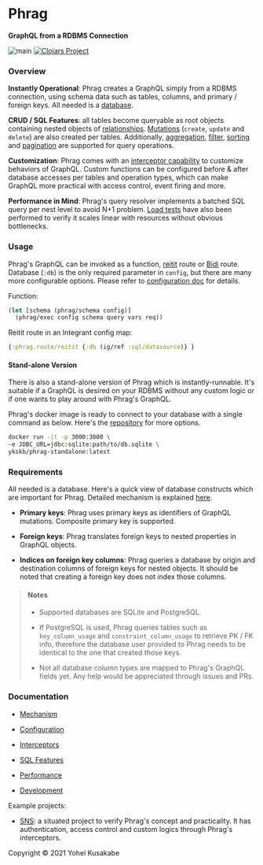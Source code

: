 # Phrag

**GraphQL from a RDBMS Connection**

![main](https://github.com/ykskb/phrag/actions/workflows/test.yml/badge.svg) [![Clojars Project](https://img.shields.io/clojars/v/com.github.ykskb/phrag.svg)](https://clojars.org/com.github.ykskb/phrag)

### Overview

**Instantly Operational**: Phrag creates a GraphQL simply from a RDBMS connection, using schema data such as tables, columns, and primary / foreign keys. All needed is a [database](#requirements).

**CRUD / SQL Features**: all tables become queryable as root objects containing nested objects of [relationships](docs/mechanism.md#relationships). [Mutations](docs/mechanism.md#mutations) (`create`, `update` and `delete`) are also created per tables. Additionally, [aggregation](docs/sql_feature.md#aggregation), [filter](docs/sql_feature.md#filtering), [sorting](docs/sql_feature.md#sorting) and [pagination](docs/sql_feature.md#pagination) are supported for query operations.

**Customization**: Phrag comes with an [interceptor capability](#interceptor-signals) to customize behaviors of GraphQL. Custom functions can be configured before & after database accesses per tables and operation types, which can make GraphQL more practical with access control, event firing and more.

**Performance in Mind**: Phrag's query resolver implements a batched SQL query per nest level to avoid N+1 problem. [Load tests](docs/performance.md) have also been performed to verify it scales linear with resources without obvious bottlenecks.

### Usage

Phrag's GraphQL can be invoked as a function, [reitit](https://github.com/metosin/reitit) route or [Bidi](https://github.com/juxt/bidi) route. Database (`:db`) is the only required parameter in `config`, but there are many more configurable options. Please refer to [configuration doc](docs/config.md) for details.

Function:

```clojure
(let [schema (phrag/schema config)]
  (phrag/exec config schema query vars req))
```

Reitit route in an Integrant config map:

```clojure
{:phrag.route/reitit {:db (ig/ref :sql/datasource)} }
```

#### Stand-alone Version

There is also a stand-alone version of Phrag which is instantly-runnable. It's suitable if a GraphQL is desired on your RDBMS without any custom logic or if one wants to play around with Phrag's GraphQL.

Phrag's docker image is ready to connect to your database with a single command as below. Here's the [repository](https://github.com/ykskb/phrag-standalone) for more options.

```sh
docker run -it -p 3000:3000 \
-e JDBC_URL=jdbc:sqlite:path/to/db.sqlite \
ykskb/phrag-standalone:latest
```

### Requirements

All needed is a database. Here's a quick view of database constructs which are important for Phrag. Detailed mechanism is explained [here](docs/mechanism.md).

- **Primary keys**: Phrag uses primary keys as identifiers of GraphQL mutations. Composite primary key is supported.

- **Foreign keys**: Phrag translates foreign keys to nested properties in GraphQL objects.

- **Indices on foreign key columns**: Phrag queries a database by origin and destination columns of foreign keys for nested objects. It should be noted that creating a foreign key does not index those columns.

> #### Notes
>
> - Supported databases are SQLite and PostgreSQL.
>
> - If PostgreSQL is used, Phrag queries tables such as `key_column_usage` and `constraint_column_usage` to retrieve PK / FK info, therefore the database user provided to Phrag needs to be identical to the one that created those keys.
>
> - Not all database column types are mapped to Phrag's GraphQL fields yet. Any help would be appreciated through issues and PRs.

### Documentation

- [Mechanism](docs/mechanism.md)

- [Configuration](docs/config.md)

- [Interceptors](docs/interceptor.md)

- [SQL Features](docs/sql_feature.md)

- [Performance](docs/performance.md)

- [Development](docs/development.md)

Example projects:

- [SNS](https://github.com/ykskb/situated-sns-backend): a situated project to verify Phrag's concept and practicality. It has authentication, access control and custom logics through Phrag's interceptors.

Copyright © 2021 Yohei Kusakabe
